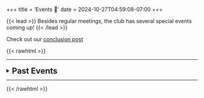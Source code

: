 +++
title = 'Events 🎂'
date = 2024-10-27T04:59:08-07:00
+++

{{< lead >}}
Besides regular meetings, the club has several special events coming up!
{{< /lead >}}

Check out our [conclusion post](/posts/2024-2025_conclusion.md)


{{< rawhtml >}}
<hr />
<details>
<summary><h2 style="display: inline; position: relative; top: 3px;">Past Events</h2></summary>
{{< /rawhtml >}}

## National Cyber League (NCL) Competition

The NCL is a nationwide cybersecurity competition where students like YOU get hands-on experience solving real-world security challenges—like hacking passwords, analyzing network traffic, and even cracking cryptography puzzles. Whether you're a total beginner or a cyber pro, there’s a challenge for everyone!

**REGISTRATION DEADLINE: FRIDAY, MARCH 14, 2025**

**ORIENTATION (will have more information): Mar 20th 1pm-2pm  @ MBA 208**

**Individual Competition**: April 11-13, 2025

**Team Competition**: April 25-27, 2025

**Location**: El Camino College, Rooms TBD

**[More details + registration here](https://drive.google.com/file/d/1ABiaDfPUdI5_ZBot5UkSy1w7Ejbwsrj_/view?usp=sharing)**

This event is on the [club calendar](https://calendar.google.com/calendar/u/0?cid=MTZmMjk0YjY3NTc3NTA2NjQ3MDJkZjk0NjhhY2U1MmYyNTNlYTdjNTQxNjY0NjZiZjhhNWY0MTNjYjdiMTIzN0Bncm91cC5jYWxlbmRhci5nb29nbGUuY29t).

## ScaleUpv4

**Date & Time**: Friday, November 22, 2024 from 9:30AM-2:30PM

**Location**: El Camino College's East Dining Hall (16007 Crenshaw Blvd, Torrance CA)

Open to both high school and college students, ScaleUpv4 is a cybersecurity conference filled with workshops, keynotes by guest speakers, and more! Lunch is provided and no previous experience is necessary.

**[More details here](https://drive.google.com/file/d/1XV7_INOhMsHjafCVfx-FnktgCf8OJIwU/view?usp=sharing)**

This event is on the [club calendar](https://calendar.google.com/calendar/u/0?cid=MTZmMjk0YjY3NTc3NTA2NjQ3MDJkZjk0NjhhY2U1MmYyNTNlYTdjNTQxNjY0NjZiZjhhNWY0MTNjYjdiMTIzN0Bncm91cC5jYWxlbmRhci5nb29nbGUuY29t).

---

## AWS Deep Racer competition (November 15th)

**Date & Time**: Friday, November 15th, 2024 from 12-4PM

Computing Club and Robotics Club are hosting an [AWS Deep Racer](https://drive.google.com/file/d/1022vqKsm_nSUg_zFqxAqpNxTClHTUL9u/view?usp=sharing) event. This is a beginner friendly competition that introduces machine learning and reinforcement learning concepts, which are prominent in many generative AI applications today. You'll have the opportunity to see your ML model training come to life by racing an RC car on a miniature race track.

**NOTE**: You must attend the training day on __**Tuesday, November 12 from 12-2 pm at MBA 115**__ to learn how to train a model to prepare for the competition!

_Food and drinks will be provided at both the training day on Tuesday and the competition on Friday!! If you volunteer, you get more food and drinks!!_

**Remember you must have two models trained and ready for the competition on Friday!!**

**[FIRST STEP: Recorded training video](https://drive.google.com/file/d/1UY2AV3j7wtVWxR9oTRMd0EPQORd6QBbr/view?usp=drive_link)**

**[SECOND STEP: Recorded evaluation video](https://drive.google.com/file/d/1-4ahBE6UuZY1oZoL4rYu2FGnZSDtaYUl/view?usp=drive_link)**

This event is on the [club calendar](https://calendar.google.com/calendar/u/0?cid=MTZmMjk0YjY3NTc3NTA2NjQ3MDJkZjk0NjhhY2U1MmYyNTNlYTdjNTQxNjY0NjZiZjhhNWY0MTNjYjdiMTIzN0Bncm91cC5jYWxlbmRhci5nb29nbGUuY29t).

---

## Hack SC (USC Hackathon)

Club members will be attending [Hack SC](https://www.socaltechweek.com) to create projects with other participants. Hackathons are great for portfolio building and look great on resumes. Previous experience not required and completely beginner friendly!

**Date & Time**: November 8th-10th

This event is on the [club calendar](https://calendar.google.com/calendar/u/0?cid=MTZmMjk0YjY3NTc3NTA2NjQ3MDJkZjk0NjhhY2U1MmYyNTNlYTdjNTQxNjY0NjZiZjhhNWY0MTNjYjdiMTIzN0Bncm91cC5jYWxlbmRhci5nb29nbGUuY29t).

---

## GDSC Collaboration

**Date & Time**: Thursday, October 31st, 1:15-2:15pm, MBA 209

The Computing Club is collaborating with the GDSC ([Google Developers Student Club](https://developers.google.com/community/gdsc)) for a joint halloween 🎃 meeting!

The **agenda** will include:

- Useful guidelines for scouting potential employers
- Introduction to the STAR & UMPIRE methods for interview success
- In-person Behavioral & technical interview practice

Food and drinks will be provided!

This event is on the [club calendar](https://calendar.google.com/calendar/u/0?cid=MTZmMjk0YjY3NTc3NTA2NjQ3MDJkZjk0NjhhY2U1MmYyNTNlYTdjNTQxNjY0NjZiZjhhNWY0MTNjYjdiMTIzN0Bncm91cC5jYWxlbmRhci5nb29nbGUuY29t).

---

## Cerebral Hacks

**Date & Time**: October 12-13th @ Santa Monica

Club members will be attending [Cerebral Beach Hacks](https://hack.cerebralbeach.com) to hack on code related to AI. Hackathon and AI experience not required.

{{< rawhtml >}}
</details>
<hr />
{{< /rawhtml >}}
